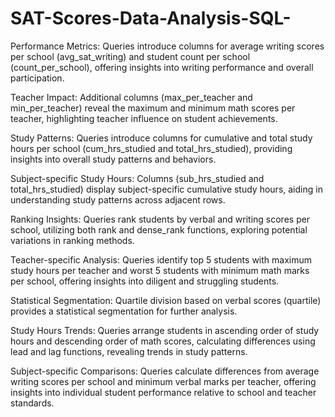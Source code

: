 # SAT-Scores-Data-Analysis-SQL-
Performance Metrics: Queries introduce columns for average writing scores per school (avg_sat_writing) and student count per school (count_per_school), offering insights into writing performance and overall participation.

Teacher Impact: Additional columns (max_per_teacher and min_per_teacher) reveal the maximum and minimum math scores per teacher, highlighting teacher influence on student achievements.

Study Patterns: Queries introduce columns for cumulative and total study hours per school (cum_hrs_studied and total_hrs_studied), providing insights into overall study patterns and behaviors.

Subject-specific Study Hours: Columns (sub_hrs_studied and total_hrs_studied) display subject-specific cumulative study hours, aiding in understanding study patterns across adjacent rows.

Ranking Insights: Queries rank students by verbal and writing scores per school, utilizing both rank and dense_rank functions, exploring potential variations in ranking methods.

Teacher-specific Analysis: Queries identify top 5 students with maximum study hours per teacher and worst 5 students with minimum math marks per school, offering insights into diligent and struggling students.

Statistical Segmentation: Quartile division based on verbal scores (quartile) provides a statistical segmentation for further analysis.

Study Hours Trends: Queries arrange students in ascending order of study hours and descending order of math scores, calculating differences using lead and lag functions, revealing trends in study patterns.

Subject-specific Comparisons: Queries calculate differences from average writing scores per school and minimum verbal marks per teacher, offering insights into individual student performance relative to school and teacher standards.
